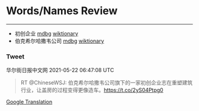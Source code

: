 
# Words/Names Review
___
- 初创企业 [mdbg](https://www.mdbg.net/chinese/dictionary?page=worddict&wdrst=0&wdqb=初创企业) [wiktionary](https://en.wiktionary.org/wiki/初创企业)
- 伯克希尔哈撒韦公司 [mdbg](https://www.mdbg.net/chinese/dictionary?page=worddict&wdrst=0&wdqb=伯克希尔哈撒韦公司) [wiktionary](https://en.wiktionary.org/wiki/伯克希尔哈撒韦公司)
### Tweet
华尔街日报中文网 2021-05-22 06:47:08 UTC
> RT @ChineseWSJ: 伯克希尔哈撒韦公司旗下的一家初创企业志在重塑建筑行业，让盖房的过程变得更像造车。https://t.co/2yS04Ptpg0

[Google Translation](https://translate.google.com/?hi=en&tab=TT&sl=zh-CN&tl=en&op=translate&text=RT+%40ChineseWSJ%3A+%E4%BC%AF%E5%85%8B%E5%B8%8C%E5%B0%94%E5%93%88%E6%92%92%E9%9F%A6%E5%85%AC%E5%8F%B8%E6%97%97%E4%B8%8B%E7%9A%84%E4%B8%80%E5%AE%B6%E5%88%9D%E5%88%9B%E4%BC%81%E4%B8%9A%E5%BF%97%E5%9C%A8%E9%87%8D%E5%A1%91%E5%BB%BA%E7%AD%91%E8%A1%8C%E4%B8%9A%EF%BC%8C%E8%AE%A9%E7%9B%96%E6%88%BF%E7%9A%84%E8%BF%87%E7%A8%8B%E5%8F%98%E5%BE%97%E6%9B%B4%E5%83%8F%E9%80%A0%E8%BD%A6%E3%80%82https%3A%2F%2Ft.co%2F2yS04Ptpg0)
